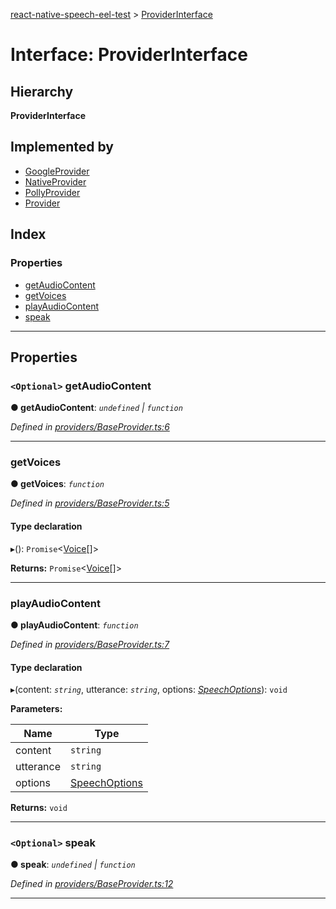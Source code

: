 [react-native-speech-eel-test](../README.md) > [ProviderInterface](../interfaces/providerinterface.md)

# Interface: ProviderInterface

## Hierarchy

**ProviderInterface**

## Implemented by

* [GoogleProvider](../classes/googleprovider.md)
* [NativeProvider](../classes/nativeprovider.md)
* [PollyProvider](../classes/pollyprovider.md)
* [Provider](../classes/provider.md)

## Index

### Properties

* [getAudioContent](providerinterface.md#getaudiocontent)
* [getVoices](providerinterface.md#getvoices)
* [playAudioContent](providerinterface.md#playaudiocontent)
* [speak](providerinterface.md#speak)

---

## Properties

<a id="getaudiocontent"></a>

### `<Optional>` getAudioContent

**● getAudioContent**: *`undefined` \| `function`*

*Defined in [providers/BaseProvider.ts:6](https://github.com/ericlewis/react-native-speech/blob/2b63c1d/src/providers/BaseProvider.ts#L6)*

___
<a id="getvoices"></a>

###  getVoices

**● getVoices**: *`function`*

*Defined in [providers/BaseProvider.ts:5](https://github.com/ericlewis/react-native-speech/blob/2b63c1d/src/providers/BaseProvider.ts#L5)*

#### Type declaration
▸(): `Promise`<[Voice](voice.md)[]>

**Returns:** `Promise`<[Voice](voice.md)[]>

___
<a id="playaudiocontent"></a>

###  playAudioContent

**● playAudioContent**: *`function`*

*Defined in [providers/BaseProvider.ts:7](https://github.com/ericlewis/react-native-speech/blob/2b63c1d/src/providers/BaseProvider.ts#L7)*

#### Type declaration
▸(content: *`string`*, utterance: *`string`*, options: *[SpeechOptions](speechoptions.md)*): `void`

**Parameters:**

| Name | Type |
| ------ | ------ |
| content | `string` |
| utterance | `string` |
| options | [SpeechOptions](speechoptions.md) |

**Returns:** `void`

___
<a id="speak"></a>

### `<Optional>` speak

**● speak**: *`undefined` \| `function`*

*Defined in [providers/BaseProvider.ts:12](https://github.com/ericlewis/react-native-speech/blob/2b63c1d/src/providers/BaseProvider.ts#L12)*

___

